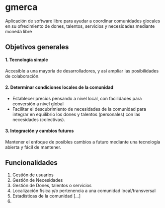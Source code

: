 # gmerca
Aplicación de software libre para ayudar a coordinar comunidades glocales en su ofrecimiento de dones, talentos, servicios y necesidades mediante moneda libre

## Objetivos generales
#### 1. Tecnología simple
Accesible a una mayoría de desarrolladores, y así ampliar las posibilidades de colaboración.

#### 2. Determinar condiciones locales de la comunidad
- Establecer precios pensando a nivel local, con facilidades para conversión a nivel global
- Facilitar el descubrimiento de necesidades de la comunidad para integrar en equilibrio los dones y talentos (personales) con las necesidades (colectivas).

#### 3. Integración y cambios futuros
Mantener el enfoque de posibles cambios a futuro mediante una tecnología abierta y fácil de mantener.

## Funcionalidades
1. Gestión de usuarios
2. Gestión de Necesidades
3. Gestión de Dones, talentos o servicios
4. Localización fisica y/o pertenencia a una comunidad local/transversal
5. Estadísticas de la comunidad [...]
6. 
